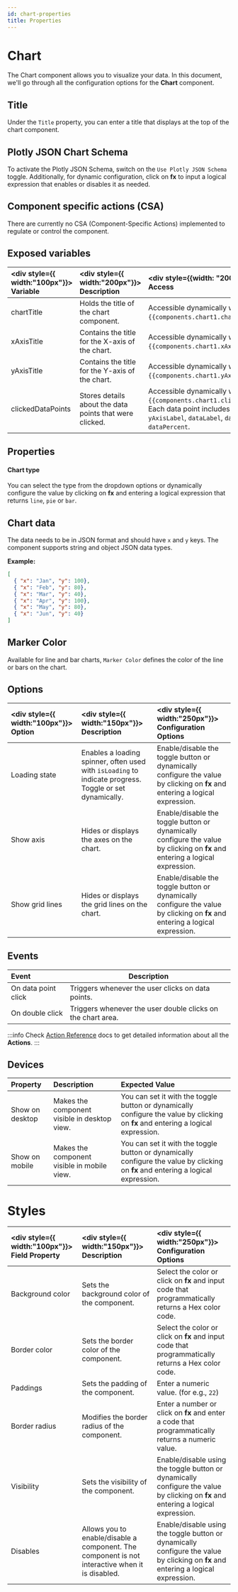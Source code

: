 ```yaml
---
id: chart-properties
title: Properties
---
```

# Chart

The Chart component allows you to visualize your data. In this document, we'll go through all the configuration options for the **Chart** component.  

## Title

Under the `Title` property, you can enter a title that displays at the top of the chart component.

## Plotly JSON Chart Schema

To activate the Plotly JSON Schema, switch on the `Use Plotly JSON Schema` toggle. Additionally, for dynamic configuration, click on **fx** to input a logical expression that enables or disables it as needed.

## Component specific actions (CSA)

There are currently no CSA (Component-Specific Actions) implemented to regulate or control the component.


## Exposed variables

| <div style={{ width:"100px"}}> Variable </div> | <div style={{ width:"200px"}}> Description </div> | <div style={{width: "200px"}}> How To Access </div>|
|:---------- | :---------- | :------------ |
| chartTitle       | Holds the title of the chart component. | Accessible dynamically with JS (for e.g., `{{components.chart1.chartTitle}}`). |
| xAxisTitle         | Contains the title for the X-axis of the chart.        | Accessible dynamically with JS (for e.g., `{{components.chart1.xAxisTitle}}`). |
| yAxisTitle         | Contains the title for the Y-axis of the chart.        | Accessible dynamically with JS (for e.g., `{{components.chart1.yAxisTitle}}`). |
| clickedDataPoints  | Stores details about the data points that were clicked.| Accessible dynamically with JS (for e.g., `{{components.chart1.clickedDataPoints}}`). Each data point includes `xAxisLabel`, `yAxisLabel`, `dataLabel`, `dataValue`, and `dataPercent`. |

## Properties

#### Chart type
You can select the type from the dropdown options or dynamically configure the value by clicking on **fx** and entering a logical expression that returns `line`, `pie` or `bar`.

## Chart data
The data needs to be in JSON format and should have `x` and `y` keys. The component supports string and object JSON data types. 

**Example:**
```json
[
  { "x": "Jan", "y": 100},
  { "x": "Feb", "y": 80},
  { "x": "Mar", "y": 40},
  { "x": "Apr", "y": 100},
  { "x": "May", "y": 80},
  { "x": "Jun", "y": 40}
]
```

## Marker Color
Available for line and bar charts, `Marker Color` defines the color of the line or bars on the chart.

## Options
| <div style={{ width:"100px"}}> Option </div> | <div style={{ width:"150px"}}> Description </div> | <div style={{ width:"250px"}}> Configuration Options </div>|
|:------------------|:------------|:------------------------------|
| Loading state      | Enables a loading spinner, often used with `isLoading` to indicate progress. Toggle or set dynamically.   | Enable/disable the toggle button or dynamically configure the value by clicking on **fx** and entering a logical expression. |
| Show axis      | Hides or displays the axes on the chart. | Enable/disable the toggle button or dynamically configure the value by clicking on **fx** and entering a logical expression. |
| Show grid lines      | Hides or displays the grid lines on the chart. | Enable/disable the toggle button or dynamically configure the value by clicking on **fx** and entering a logical expression. |

## Events

| Event               | Description                                                     |
|:--------------------|----------------------------------------------------------------|
| On data point click | Triggers whenever the user clicks on data points.               |
| On double click     | Triggers whenever the user double clicks on the chart area.    |

:::info
Check [Action Reference](/docs/category/actions-reference) docs to get detailed information about all the **Actions**.
:::

## Devices

| Property           | Description  | Expected Value |
|:-------------------|:-------------|:---------------|
| Show on desktop    | Makes the component visible in desktop view. | You can set it with the toggle button or dynamically configure the value by clicking on **fx** and entering a logical expression.     |
| Show on mobile     | Makes the component visible in mobile view.  | You can set it with the toggle button or dynamically configure the value by clicking on **fx** and entering a logical expression.     |

# Styles

| <div style={{ width:"100px"}}> Field Property </div> | <div style={{ width:"150px"}}> Description </div> | <div style={{ width:"250px"}}> Configuration Options </div>|
|:----------------|:------------|:--------------|
| Background color       | Sets the background color of the component.                                                   | Select the color or click on **fx** and input code that programmatically returns a Hex color code.          |
| Border color       | Sets the border color of the component.                                                   | Select the color or click on **fx** and input code that programmatically returns a Hex color code.          |
| Paddings       | Sets the padding of the component.                                                   | Enter a numeric value. (for e.g., `22`)    |
| Border radius   | Modifies the border radius of the component.                                                  | Enter a number or click on **fx** and enter a code that programmatically returns a numeric value.           |
| Visibility   | Sets the visibility of the component.                                                  | Enable/disable using the toggle button or dynamically configure the value by clicking on **fx** and entering a logical expression.|
| Disables   | Allows you to enable/disable a component. The component is not interactive when it is disabled.                                                  | Enable/disable using the toggle button or dynamically configure the value by clicking on **fx** and entering a logical expression.|
